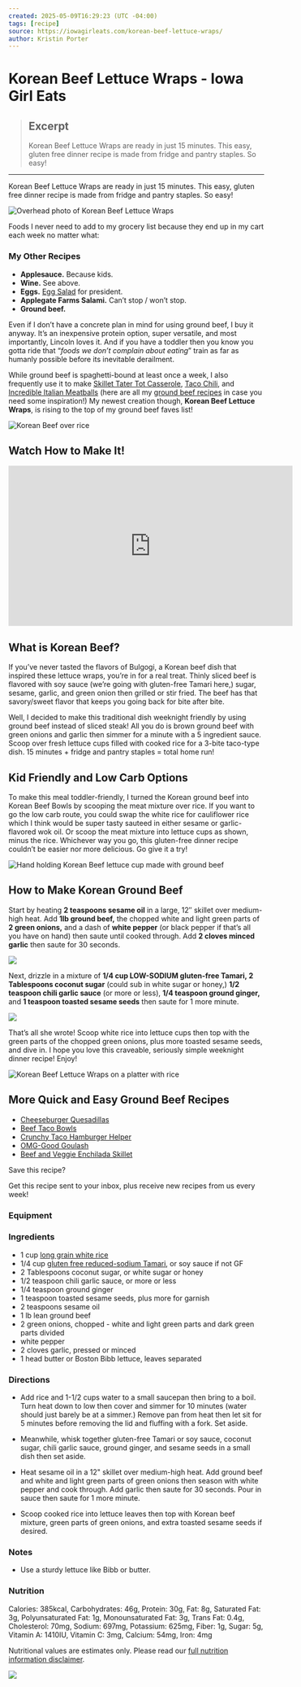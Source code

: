 ```yaml
---
created: 2025-05-09T16:29:23 (UTC -04:00)
tags: [recipe]
source: https://iowagirleats.com/korean-beef-lettuce-wraps/
author: Kristin Porter
---
```


# Korean Beef Lettuce Wraps - Iowa Girl Eats

> ## Excerpt
> Korean Beef Lettuce Wraps are ready in just 15 minutes. This easy, gluten free dinner recipe is made from fridge and pantry staples. So easy!

---
Korean Beef Lettuce Wraps are ready in just 15 minutes. This easy, gluten free dinner recipe is made from fridge and pantry staples. So easy!

![Overhead photo of Korean Beef Lettuce Wraps](https://iowagirleats.com/wp-content/uploads/2017/07/Korean-Beef-Lettuce-Wraps-iowagirleats-01_srgb.jpg)

Foods I never need to add to my grocery list because they end up in my cart each week no matter what:

### My Other Recipes

-   **Applesauce.** Because kids.
-   **Wine.** See above.
-   **Eggs.** [Egg Salad](https://iowagirleats.com/2017/02/24/blt-egg-salad-jars/) for president.
-   **Applegate Farms Salami.** Can’t stop / won’t stop.
-   **Ground beef.**

Even if I don’t have a concrete plan in mind for using ground beef, I buy it anyway. It’s an inexpensive protein option, super versatile, and most importantly, Lincoln loves it. And if you have a toddler then you know you gotta ride that “_foods we don’t complain about eating_” train as far as humanly possible before its inevitable derailment.

While ground beef is spaghetti-bound at least once a week, I also frequently use it to make [Skillet Tater Tot Casserole](https://iowagirleats.com/2014/10/20/skillet-tater-tot-casserole/), [Taco Chili](https://iowagirleats.com/2016/12/12/taco-chili-crock-pot-friendly/), and [Incredible Italian Meatballs](https://iowagirleats.com/2016/03/28/incredible-italian-meatballs/) (here are all my [ground beef recipes](https://iowagirleats.com/#search/q=ground%20beef) in case you need some inspiration!) My newest creation though, **Korean Beef Lettuce Wraps**, is rising to the top of my ground beef faves list!

![Korean Beef over rice](https://iowagirleats.com/wp-content/uploads/2017/07/Korean-Beef-Lettuce-Wraps-iowagirleats-06_srgb.jpg)

## Watch How to Make It!

<iframe loading="lazy" title="YouTube video player" src="https://www.youtube.com/embed/8RE69Zl59-Y" width="560" height="315" frameborder="0" allowfullscreen="allowfullscreen" data-rocket-lazyload="fitvidscompatible" data-lazy-src="https://www.youtube.com/embed/8RE69Zl59-Y" data-pin-description="Korean Beef Lettuce Wraps - Iowa Girl Eats" data-pin-title="Korean Beef Lettuce Wraps - Iowa Girl Eats" data-ll-status="loaded"></iframe>

## What is Korean Beef?

If you’ve never tasted the flavors of Bulgogi, a Korean beef dish that inspired these lettuce wraps, you’re in for a real treat. Thinly sliced beef is flavored with soy sauce (we’re going with gluten-free Tamari here,) sugar, sesame, garlic, and green onion then grilled or stir fried. The beef has that savory/sweet flavor that keeps you going back for bite after bite.

Well, I decided to make this traditional dish weeknight friendly by using ground beef instead of sliced steak! All you do is brown ground beef with green onions and garlic then simmer for a minute with a 5 ingredient sauce. Scoop over fresh lettuce cups filled with cooked rice for a 3-bite taco-type dish. 15 minutes + fridge and pantry staples = total home run!

## Kid Friendly and Low Carb Options

To make this meal toddler-friendly, I turned the Korean ground beef into Korean Beef Bowls by scooping the meat mixture over rice. If you want to go the low carb route, you could swap the white rice for cauliflower rice which I think would be super tasty sauteed in either sesame or garlic-flavored wok oil. Or scoop the meat mixture into lettuce cups as shown, minus the rice. Whichever way you go, this gluten-free dinner recipe couldn’t be easier nor more delicious. Go give it a try!

![Hand holding Korean Beef lettuce cup made with ground beef](https://iowagirleats.com/wp-content/uploads/2017/07/Korean-Beef-Lettuce-Wraps-iowagirleats-02_srgb.jpg)

## How to Make Korean Ground Beef

Start by heating **2 teaspoons sesame oil** in a large, 12″ skillet over medium-high heat. Add **1lb ground beef,** the chopped white and light green parts of **2 green onions,** and a dash of **white pepper** (or black pepper if that’s all you have on hand) then saute until cooked through. Add **2 cloves minced garlic** then saute for 30 seconds.

![](https://iowagirleats.com/wp-content/uploads/2017/07/Korean-Beef-Lettuce-Wraps-iowagirleats-04.jpg)

Next, drizzle in a mixture of **1/4 cup LOW-SODIUM gluten-free Tamari, 2 Tablespoons coconut sugar** (could sub in white sugar or honey,) **1/2 teaspoon chili garlic sauce** (or more or less), **1/4 teaspoon ground ginger,** and **1 teaspoon toasted sesame seeds** then saute for 1 more minute.

![](https://iowagirleats.com/wp-content/uploads/2017/07/Korean-Beef-Lettuce-Wraps-iowagirleats-05.jpg)

That’s all she wrote! Scoop white rice into lettuce cups then top with the green parts of the chopped green onions, plus more toasted sesame seeds, and dive in. I hope you love this craveable, seriously simple weeknight dinner recipe! Enjoy!

![Korean Beef Lettuce Wraps on a platter with rice](https://iowagirleats.com/wp-content/uploads/2017/07/Korean-Beef-Lettuce-Wraps-iowagirleats-03_srgb.jpg)

## More Quick and Easy Ground Beef Recipes

-   [Cheeseburger Quesadillas](https://iowagirleats.com/cheeseburger-quesadillas/)
-   [Beef Taco Bowls](https://iowagirleats.com/beef-taco-bowls/)
-   [Crunchy Taco Hamburger Helper](https://iowagirleats.com/homemade-crunchy-taco-hamburger-helper-30-minute-meal/)
-   [OMG-Good Goulash](https://iowagirleats.com/goulash-recipe/)
-   [Beef and Veggie Enchilada Skillet](https://iowagirleats.com/beef-and-veggie-enchilada-skillet/)

Save this recipe?

Get this recipe sent to your inbox, plus receive new recipes from us every week!

### Equipment

### Ingredients

-   1 cup [long grain white rice](https://goto.walmart.com/c/2773249/565706/9383?subid1=53ceebfc92fde8fb1a625695&subid2=LG&subid3=https%3A%2F%2Fwww.walmart.com%2Fip%2FLundberg-White-Jasmine-Rice-32-Ounce%2F31018403%3Faflt%3Dplt%257Clg&u=https%3A%2F%2Fwww.walmart.com%2Fip%2FLundberg-White-Jasmine-Rice-32-Ounce%2F31018403%3Faflt%3Dplt%257Clg)
-   1/4 cup [gluten free reduced-sodium Tamari](https://www.amazon.com/Organic-Reduced-Sodium-Gluten-Tamari/dp/B01N0A5WKH?th=1&linkCode=ll1&tag=iowagirleats-20&linkId=168ae1deb2e930454ba2d61979dd03b3&language=en_US&ref_=as_li_ss_tl), or soy sauce if not GF
-   2 Tablespoons coconut sugar, or white sugar or honey
-   1/2 teaspoon chili garlic sauce, or more or less
-   1/4 teaspoon ground ginger
-   1 teaspoon toasted sesame seeds, plus more for garnish
-   2 teaspoons sesame oil
-   1 lb lean ground beef
-   2 green onions, chopped - white and light green parts and dark green parts divided
-   white pepper
-   2 cloves garlic, pressed or minced
-   1 head butter or Boston Bibb lettuce, leaves separated

### Directions 

-   Add rice and 1-1/2 cups water to a small saucepan then bring to a boil. Turn heat down to low then cover and simmer for 10 minutes (water should just barely be at a simmer.) Remove pan from heat then let sit for 5 minutes before removing the lid and fluffing with a fork. Set aside.
    
-   Meanwhile, whisk together gluten-free Tamari or soy sauce, coconut sugar, chili garlic sauce, ground ginger, and sesame seeds in a small dish then set aside.
    
-   Heat sesame oil in a 12" skillet over medium-high heat. Add ground beef and white and light green parts of green onions then season with white pepper and cook through. Add garlic then saute for 30 seconds. Pour in sauce then saute for 1 more minute.
    
-   Scoop cooked rice into lettuce leaves then top with Korean beef mixture, green parts of green onions, and extra toasted sesame seeds if desired.
    

### Notes

-   Use a sturdy lettuce like Bibb or butter.

### Nutrition

Calories: 385kcal, Carbohydrates: 46g, Protein: 30g, Fat: 8g, Saturated Fat: 3g, Polyunsaturated Fat: 1g, Monounsaturated Fat: 3g, Trans Fat: 0.4g, Cholesterol: 70mg, Sodium: 697mg, Potassium: 625mg, Fiber: 1g, Sugar: 5g, Vitamin A: 1410IU, Vitamin C: 3mg, Calcium: 54mg, Iron: 4mg

Nutritional values are estimates only. Please read our [full nutrition information disclaimer](https://iowagirleats.com/nutrition-information-disclaimer).

![](https://iowagirleats.com/wp-content/uploads/2017/07/Korean-Beef-Lettuce-Wraps-iowagirleats-Pin.jpg)

